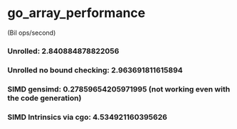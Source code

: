 # go_array_performance

(Bil ops/second)
### Unrolled: 2.840884878822056
### Unrolled no bound checking: 2.963691811615894
### SIMD gensimd: 0.27859654205971995 (not working even with the code generation)
### SIMD Intrinsics via cgo: 4.534921160395626
